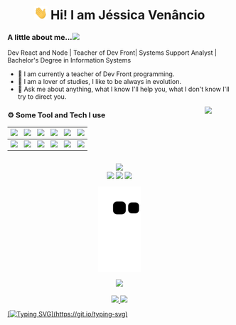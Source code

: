 <h1 align="center"><img src="https://raw.githubusercontent.com/ABSphreak/ABSphreak/master/gifs/Hi.gif" height="30px"> Hi! I am Jéssica Venâncio</h1>

### A little about me...<img src="https://media.giphy.com/media/WUlplcMpOCEmTGBtBW/giphy.gif" width="30"> <br />
Dev React and Node | Teacher of Dev Front| Systems Support Analyst | Bachelor's Degree in Information Systems<br />

- 🔭 I am currently a teacher of Dev Front programming.
- 🌱 I am a lover of studies, I like to be always in evolution.
- 💬 Ask me about anything, what I know I'll help you, what I don't know I'll try to direct you.

<img align='right' src='https://github.com/Rishit-dagli/Rishit-dagli/blob/master/images/octocat-anime.gif' width='60'>

 ### ⚙️ Some Tool and Tech I use
 |![](https://img.shields.io/badge/-JavaScript-black?logo=javascript&style=plastic)|![](https://img.shields.io/badge/-NodeJs-black?logo=nodedotjs&style=plastic)|![](https://img.shields.io/badge/-React-black?logo=react&style=plastic)|![](https://img.shields.io/badge/-Express-black?logo=express&style=plastic)|![](https://img.shields.io/badge/-Html-black?logo=html5&style=plastic)|![](https://img.shields.io/badge/-Css-black?logo=css3&style=plastic)
|---|---|---|---|---|---|
|![](https://img.shields.io/badge/-MySQL-black?logo=mysql&style=plastic)|![](https://img.shields.io/badge/-MongoDB-black?logo=mongodb&style=plastic)|![](https://img.shields.io/badge/-FireBase-black?logo=firebase&style=plastic)|![](https://img.shields.io/badge/-Postman-black?logo=postman&style=plastic)|![](https://img.shields.io/badge/-Swagger-black?logo=swagger&style=plastic)|![](https://img.shields.io/badge/-Git-black?logo=git&style=plastic)
##
 
<div align="center"> 
 <img height="30px" src="https://emojis.slackmojis.com/emojis/images/1531849430/4246/blob-sunglasses.gif?1531849430"> <br/>
 <a href="https://www.linkedin.com/in/jessicalvenancio/" target="_blank"><img src="https://img.shields.io/badge/-LinkedIn-%230077B5?style=for-the-badge&logo=linkedin&logoColor=white"></a> 
 <a href="https://www.instagram.com/jessicalvenancio/" target="_blank"><img src="https://img.shields.io/badge/-Instagram-%23E4405F?style=for-the-badge&logo=instagram&logoColor=white"></a>
<a href = "mailto:jessicavenancioti@gmail.com"><img src="https://img.shields.io/badge/-Gmail-%23333?style=for-the-badge&logo=gmail&logoColor=white" target="_blank"></a> 
 
![snake gif](https://github.com/jessicavenancio/jessicavenancio/blob/output/github-contribution-grid-snake.svg)
 
</div>

<div align="center">
  <img src="https://profile-counter.glitch.me/jessicavenancio/count.svg?"/>
</div> <br/>


<div align="center">
<a href="https://github.com/jessicavenancio">
<img height="180em" src="https://github-readme-stats.vercel.app/api/top-langs/?username=jessicavenancio&layout=compact&langs_count=7&theme=dark"/>
<img height="180em" src="https://github-readme-stats.vercel.app/api?username=jessicavenancio&show_icons=true&theme=dark&include_all_commits=true&count_private=true"/>
</div>


 [![Typing SVG](https://readme-typing-svg.herokuapp.com/?color=fff&size=20&center=true&vCenter=true&width=1000&lines=A+tecnologia+move+o+mundo!;Somos+a+soma+daquilo+que+vivemos+e+compartilhamos.;)](https://git.io/typing-svg)
